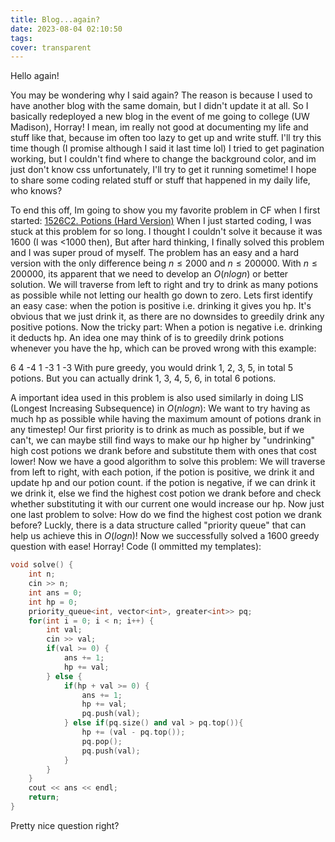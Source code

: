 ```yaml
---
title: Blog...again?
date: 2023-08-04 02:10:50
tags:
cover: transparent
---
```

Hello again!

You may be wondering why I said again?
The reason is because I used to have another blog with the same domain, but I didn't update it at all. So I basically redeployed
a new blog in the event of me going to college (UW Madison), Horray!
I mean, im really not good at documenting my life and stuff like that, because im often too lazy to get up and write stuff.
I'll try this time though (I promise although I said it last time lol)
I tried to get pagination working, but I couldn't find where to change the background color, and im just don't know css unfortunately,
I'll try to get it running sometime!
I hope to share some coding related stuff or stuff that happened in my daily life, who knows?

To end this off, Im going to show you my favorite problem in CF when I first started: [1526C2. Potions (Hard Version)](https://codeforces.com/problemset/problem/1526/C2)
When I just started coding, I was stuck at this problem for so long. 
I thought I couldn't solve it because it was 1600 (I was <1000 then),
But after hard thinking, I finally solved this problem and I was super proud of myself.
The problem has an easy and a hard version with the only difference being $n \leq 2000$ and $n \leq 200000$.
With $n \leq 200000$, its apparent that we need to develop an $O(nlogn)$ or better solution.
We will traverse from left to right and try to drink as many potions as possible while not letting our health go down to zero.
Lets first identify an easy case: when the potion is positive i.e. drinking it gives you hp.
It's obvious that we just drink it, as there are no downsides to greedily drink any positive potions.
Now the tricky part: When a potion is negative i.e. drinking it deducts hp.
An idea one may think of is to greedily drink potions whenever you have the hp, which can be proved wrong with this example:

6
4 -4 1 -3 1 -3
With pure greedy, you would drink 1, 2, 3, 5, in total 5 potions.
But you can actually drink 1, 3, 4, 5, 6, in total 6 potions.

A important idea used in this problem is also used similarly in doing LIS (Longest Increasing Subsequence) in $O(nlogn)$:
We want to try having as much hp as possible while having the maximum amount of potions drank in any timestep!
Our first priority is to drink as much as possible, but if we can't, we can maybe still find ways to make our hp higher
by "undrinking" high cost potions we drank before and substitute them with ones that cost lower!
Now we have a good algorithm to solve this problem:
We will traverse from left to right,
with each potion, if the potion is positive, we drink it and update hp and our potion count.
if the potion is negative, if we can drink it we drink it, else we find the highest cost potion we drank before and check whether
substituting it with our current one would increase our hp.
Now just one last problem to solve: How do we find the highest cost potion we drank before?
Luckly, there is a data structure called "priority queue" that can help us achieve this in $O(logn)$!
Now we successfully solved a 1600 greedy question with ease! Horray!
Code (I ommitted my templates):

```cpp
void solve() {
    int n;
    cin >> n;
    int ans = 0;
    int hp = 0;
    priority_queue<int, vector<int>, greater<int>> pq;
    for(int i = 0; i < n; i++) {
        int val;
        cin >> val;
        if(val >= 0) {
            ans += 1;
            hp += val;
        } else {
            if(hp + val >= 0) {
                ans += 1;
                hp += val;
                pq.push(val);
            } else if(pq.size() and val > pq.top()){
                hp += (val - pq.top());
                pq.pop();
                pq.push(val);
            }
        }
    }
    cout << ans << endl;
    return;
}
```

Pretty nice question right?
